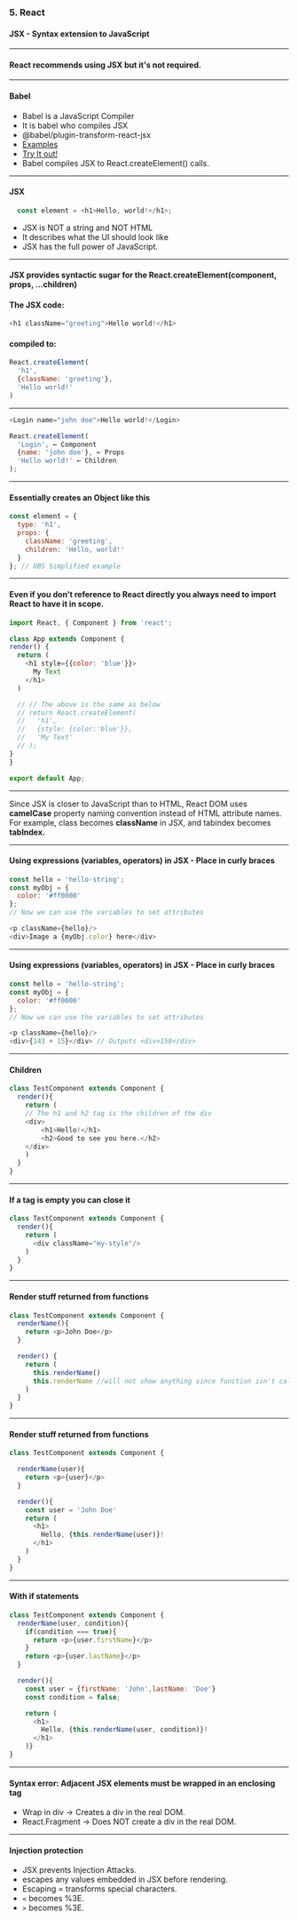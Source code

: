 ### 5. React
#### JSX - Syntax extension to JavaScript


---

#### React recommends using JSX but it's not required.


---

#### Babel

* Babel is a JavaScript Compiler
* It is babel who compiles JSX
* @babel/plugin-transform-react-jsx
* <a href="https://babeljs.io/docs/en/babel-plugin-transform-react-jsx" target="_blank">Examples</a>
* <a href="https://babeljs.io/repl" target="_blank">Try It out!</a>
* Babel compiles JSX to React.createElement() calls.


---

####  JSX
```JavaScript
  const element = <h1>Hello, world!</h1>;
```

* JSX is NOT a string and NOT HTML
* It describes what the UI should look like
* JSX has the full power of JavaScript.


---

#### JSX provides syntactic sugar for the React.createElement(component, props, ...children)
#### The JSX code:
```JavaScript
<h1 className="greeting">Hello world!</h1>
```

#### compiled to:
```JavaScript
React.createElement(
  'h1',
  {className: 'greeting'},
  'Hello world!'
)
```


---

```JavaScript
<Login name="john doe">Hello world!</Login>

React.createElement(
  'Login', ← Component
  {name: 'john doe'}, ← Props
  'Hello world!' ← Children
);
```


---

####  Essentially creates an Object like this

```JavaScript
const element = {
  type: 'h1',
  props: {
    className: 'greeting',
    children: 'Hello, world!'
  }
}; // OBS Simplified example
```


---

####  Even if you don't reference to React directly you always need to import React to have it in scope.

```JavaScript
import React, { Component } from 'react';

class App extends Component {
render() {
  return (
    <h1 style={{color: 'blue'}}>
      My Text
    </h1>
  )

  // // The above is the same as below
  // return React.createElement(
  //   'h1',
  //   {style: {color:'blue'}},
  //   'My Text'
  // );
}
}

export default App;
```


---

Since JSX is closer to JavaScript than to HTML, React DOM uses **camelCase** property naming convention instead of HTML attribute names. For example, class becomes **className** in JSX, and tabindex becomes **tabIndex.**


---

####  Using expressions (variables, operators) in JSX - Place in curly braces

```JavaScript
const hello = 'hello-string';
const myObj = {
  color: '#ff0000'
};
// Now we can use the variables to set attributes

<p className={hello}/>
<div>Image a {myObj.color} here</div>
```


---

####  Using expressions (variables, operators) in JSX - Place in curly braces

```JavaScript
const hello = 'hello-string';
const myObj = {
  color: '#ff0000'
};
// Now we can use the variables to set attributes

<p className={hello}/>
<div>{143 + 15}</div> // Outputs <div>158</div>
```


---

####  Children

```JavaScript
class TestComponent extends Component {
  render(){
    return (
    // The h1 and h2 tag is the children of the div
    <div>
        <h1>Hello!</h1>
        <h2>Good to see you here.</h2>
    </div>
    )
  }
}
```


---

####  If a tag is empty you can close it

```JavaScript
class TestComponent extends Component {
  render(){
    return (
      <div className="my-style"/>
    )
  }
}
```


---

####  Render stuff returned from functions

```JavaScript
class TestComponent extends Component {
  renderName(){
    return <p>John Doe</p>
  }

  render() {
    return (
      this.renderName()
      this.renderName //will not show anything since function isn't called
    )
  }
}
```


---

####  Render stuff returned from functions

```JavaScript
class TestComponent extends Component {

  renderName(user){
    return <p>{user}</p>
  }

  render(){
    const user = 'John Doe'
    return (
      <h1>
        Hello, {this.renderName(user)}!
      </h1>
    )
  }
}
```


---

####  With if statements

```JavaScript
class TestComponent extends Component {
  renderName(user, condition){
    if(condition === true){
      return <p>{user.firstName}</p>
    }
    return <p>{user.lastName}</p>
  }

  render(){
    const user = {firstName: 'John',lastName: 'Doe'}
    const condition = false;

    return (
      <h1>
        Hello, {this.renderName(user, condition)}!
      </h1>
    )}
}
```


---

#### Syntax error: Adjacent JSX elements must be wrapped in an enclosing tag

* Wrap in div → Creates a div in the real DOM.
* React.Fragment → Does NOT create a div in the real DOM.


---
        
#### Injection protection

* JSX prevents Injection Attacks.
* escapes any values embedded in JSX before rendering.
* Escaping = transforms special characters.
* ```<``` becomes %3E.
* ```>``` becomes %3E.